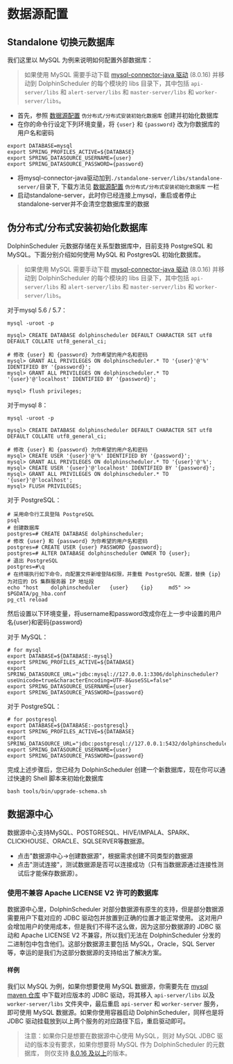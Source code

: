 # 数据源配置

## Standalone 切换元数据库

我们这里以 MySQL 为例来说明如何配置外部数据库：

> 如果使用 MySQL 需要手动下载 [mysql-connector-java 驱动][mysql] (8.0.16) 并移动到 DolphinScheduler 的每个模块的 libs 目录下，其中包括 `api-server/libs` 和 `alert-server/libs` 和 `master-server/libs` 和 `worker-server/libs`。

* 首先，参照 [数据源配置](datasource-setting.md) `伪分布式/分布式安装初始化数据库` 创建并初始化数据库
* 在你的命令行设定下列环境变量，将 `{user}` 和 `{password}` 改为你数据库的用户名和密码

```shell
export DATABASE=mysql
export SPRING_PROFILES_ACTIVE=${DATABASE}
export SPRING_DATASOURCE_USERNAME={user}
export SPRING_DATASOURCE_PASSWORD={password}
```

* 将mysql-connector-java驱动加到`./standalone-server/libs/standalone-server/`目录下, 下载方法见 [数据源配置](datasource-setting.md) `伪分布式/分布式安装初始化数据库` 一栏
* 启动standalone-server，此时你已经连接上mysql，重启或者停止standalone-server并不会清空您数据库里的数据

## 伪分布式/分布式安装初始化数据库

DolphinScheduler 元数据存储在关系型数据库中，目前支持 PostgreSQL 和 MySQL。下面分别介绍如何使用 MySQL 和 PostgresQL 初始化数据库。

> 如果使用 MySQL 需要手动下载 [mysql-connector-java 驱动][mysql] (8.0.16) 并移动到 DolphinScheduler 的每个模块的 libs 目录下，其中包括 `api-server/libs` 和 `alert-server/libs` 和 `master-server/libs` 和 `worker-server/libs`。


对于mysql 5.6 / 5.7：

```shell
mysql -uroot -p

mysql> CREATE DATABASE dolphinscheduler DEFAULT CHARACTER SET utf8 DEFAULT COLLATE utf8_general_ci;

# 修改 {user} 和 {password} 为你希望的用户名和密码
mysql> GRANT ALL PRIVILEGES ON dolphinscheduler.* TO '{user}'@'%' IDENTIFIED BY '{password}';
mysql> GRANT ALL PRIVILEGES ON dolphinscheduler.* TO '{user}'@'localhost' IDENTIFIED BY '{password}';

mysql> flush privileges;
```

对于mysql 8：

```shell
mysql -uroot -p

mysql> CREATE DATABASE dolphinscheduler DEFAULT CHARACTER SET utf8 DEFAULT COLLATE utf8_general_ci;

# 修改 {user} 和 {password} 为你希望的用户名和密码
mysql> CREATE USER '{user}'@'%' IDENTIFIED BY '{password}';
mysql> GRANT ALL PRIVILEGES ON dolphinscheduler.* TO '{user}'@'%';
mysql> CREATE USER '{user}'@'localhost' IDENTIFIED BY '{password}';
mysql> GRANT ALL PRIVILEGES ON dolphinscheduler.* TO '{user}'@'localhost';
mysql> FLUSH PRIVILEGES;
```

对于 PostgreSQL：

```shell
# 采用命令行工具登陆 PostgreSQL
psql
# 创建数据库
postgres=# CREATE DATABASE dolphinscheduler;
# 修改 {user} 和 {password} 为你希望的用户名和密码
postgres=# CREATE USER {user} PASSWORD {password};
postgres=# ALTER DATABASE dolphinscheduler OWNER TO {user};
# 退出 PostgreSQL
postgres=#\q
# 在终端执行如下命令，向配置文件新增登陆权限，并重载 PostgreSQL 配置，替换 {ip} 为对应的 DS 集群服务器 IP 地址段
echo "host    dolphinscheduler   {user}    {ip}     md5" >> $PGDATA/pg_hba.conf
pg_ctl reload
```

然后设置以下环境变量，将username和password改成你在上一步中设置的用户名{user}和密码{password}

对于 MySQL：

```shell
# for mysql
export DATABASE=${DATABASE:-mysql}
export SPRING_PROFILES_ACTIVE=${DATABASE}
export SPRING_DATASOURCE_URL="jdbc:mysql://127.0.0.1:3306/dolphinscheduler?useUnicode=true&characterEncoding=UTF-8&useSSL=false"
export SPRING_DATASOURCE_USERNAME={user}
export SPRING_DATASOURCE_PASSWORD={password}
```

对于 PostgreSQL：

```shell
# for postgresql
export DATABASE=${DATABASE:-postgresql}
export SPRING_PROFILES_ACTIVE=${DATABASE}
export SPRING_DATASOURCE_URL="jdbc:postgresql://127.0.0.1:5432/dolphinscheduler"
export SPRING_DATASOURCE_USERNAME={user}
export SPRING_DATASOURCE_PASSWORD={password}
```

完成上述步骤后，您已经为 DolphinScheduler 创建一个新数据库，现在你可以通过快速的 Shell 脚本来初始化数据库

```shell
bash tools/bin/upgrade-schema.sh
```

## 数据源中心

数据源中心支持MySQL、POSTGRESQL、HIVE/IMPALA、SPARK、CLICKHOUSE、ORACLE、SQLSERVER等数据源。

- 点击"数据源中心->创建数据源"，根据需求创建不同类型的数据源
- 点击"测试连接"，测试数据源是否可以连接成功（只有当数据源通过连接性测试后才能保存数据源）。

### 使用不兼容 Apache LICENSE V2 许可的数据库

数据源中心里，DolphinScheduler 对部分数据源有原生的支持，但是部分数据源需要用户下载对应的 JDBC 驱动包并放置到正确的位置才能正常使用。
这对用户会增加用户的使用成本，但是我们不得不这么做，因为这部分数据源的 JDBC 驱动和 Apache LICENSE V2 不兼容，所以我们无法在
DolphinScheduler 分发的二进制包中包含他们。这部分数据源主要包括 MySQL，Oracle，SQL Server 等，幸运的是我们为这部分数据源的支持给出了解决方案。

#### 样例

我们以 MySQL 为例，如果你想要使用 MySQL 数据源，你需要先在 [mysql maven 仓库](https://repo1.maven.org/maven2/mysql/mysql-connector-java)
中下载对应版本的 JDBC 驱动，将其移入 `api-server/libs` 以及 `worker-server/libs` 文件夹中，最后重启 `api-server` 和 `worker-server`
服务，即可使用 MySQL 数据源。如果你使用容器启动 DolphinScheduler，同样也是将 JDBC 驱动挂载放到以上两个服务的对应路径下后，重启驱动即可。

> 注意：如果你只是想要在数据源中心使用 MySQL，则对 MySQL JDBC 驱动的版本没有要求，如果你想要将 MySQL 作为 DolphinScheduler 的元数据库，
> 则仅支持 [8.0.16 及以上](https://repo1.maven.org/maven2/mysql/mysql-connector-java/8.0.16/mysql-connector-java-8.0.16.jar)的版本。

[mysql]: https://downloads.MySQL.com/archives/c-j/
